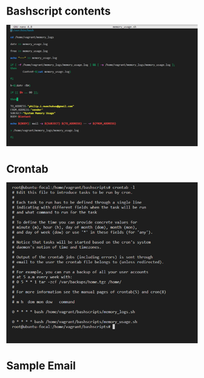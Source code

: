 # Bashscript contents

![bash script.png](img/bash%20script.png)

# Crontab

![crontab.png](img/crontab.png)

# Sample Email
